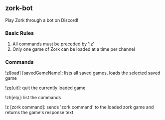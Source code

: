 ## zork-bot

Play Zork through a bot on Discord!

### Basic Rules

1. All commands must be preceded by '!z'
1. Only one game of Zork can be loaded at a time per channel

### Commands
!zl[oad] [savedGameName]: lists all saved games, loads the selected saved game

!zq[uit]: quit the currently loaded game

!zh[elp]: list the commands

!z [zork command]: sends 'zork command' to the loaded zork game and returns the game's response text